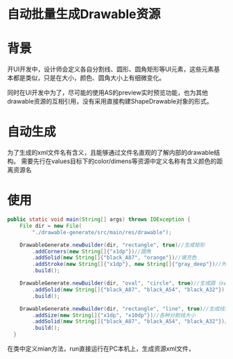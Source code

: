 # 自动批量生成Drawable资源

# 背景
开UI开发中，设计师会定义各自分割线、圆形、圆角矩形等UI元素，这些元素基本都是类似，只是在大小，颜色、圆角大小上有细微变化。

同时在UI开发中为了，尽可能的使用AS的preview实时预览功能，也为其他drawable资源的互相引用，没有采用直接构建ShapeDrawable对象的形式。

# 自动生成
为了生成的xml文件名有含义，且能够通过文件名直观的了解内部的drawable结构。
需要先行在values目标下的color/dimens等资源中定义名称有含义颜色的距离资源名

# 使用 
```java
public static void main(String[] args) throws IOException {
    File dir = new File(
        "./drawable-generate/src/main/res/drawable");

    DrawableGenerate.newBuilder(dir, "rectangle", true)//生成矩形
        .addCorners(new String[]{"x1dp"})//圆角
        .addSolid(new String[]{"black_A87", "orange"})//填充色
        .addStroke(new String[]{"x1dp"}, new String[]{"gray_deep"})//外边线条
        .build();

    DrawableGenerate.newBuilder(dir, "oval", "circle", true)//生成圆（oval） 文件别名circle
        .addSolid(new String[]{"black_A87", "black_A54", "black_A32"})
        .build();

    DrawableGenerate.newBuilder(dir, "rectangle", "line", true)//生成线条（rectangle） 别名line 即常见的分割线 
        .addSize(new String[]{"x1dp", "x10dp"})//各种分割线大小
        .addSolid(new String[]{"black_A87", "black_A54", "black_A32"})//各种分割线颜色
        .build();
  }
```
在类中定义mian方法，run直接运行在PC本机上，生成资源xml文件，